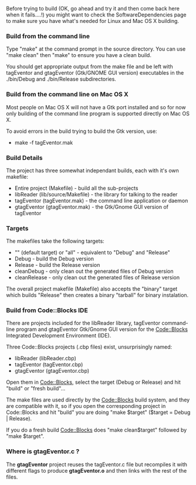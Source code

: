 Before trying to build (OK, go ahead and try it and then come back here when it fails....!) you might want to check the SoftwareDependencies page to make sure you have what's needed for Linux and Mac OS X building.

### Build from the command line ###
Type "make" at the command prompt in the source directory.
You can use "make clean" then "make" to ensure you have a clean build.

You should get appropriate output from the make file and be left with tagEventor and gtagEventor (Gtk/GNOME GUI version) executables in the ./bin/Debug and ./bin/Release subdirectories.

### Build from the command line on Mac OS X ###
Most people on Mac OS X will not have a Gtk port installed and so for now only building of the command line program is supported directly on Mac OS X.

To avoid errors in the build trying to build the Gtk version, use:
  * make -f tagEventor.mak

### Build Details ###
The project has three somewhat independant builds, each with it's own makefile:
  * Entire project (Makefile)        - build all the sub-projects
  * libReader      (lib/source/Makefile)   - the library for talking to the reader
  * tagEventor     (tagEventor.mak)  - the command line application or daemon
  * gtagEventor    (gtagEventor.mak) - the Gtk/Gnome GUI version of tagEventor

### Targets ###
The makefiles take the following targets:
  * "" (default target) or  "all" - equivalent to "Debug" and "Release"
  * Debug                                  - build the Debug   version
  * Release                                - build the Release version
  * cleanDebug                         - only clean out the generated files of Debug   version
  * cleanRelease                       - only clean out the generated files of Release version

The overall project makefile (Makefile) also accepts the "binary" target which builds "Release" then creates a binary "tarball" for binary instalation.

### Build from Code::Blocks IDE ###
There are projects included for the libReader library, tagEventor command-line program and gtagEventor Gtk/Gnome GUI version for the [Code::Blocks](http://www.codeblocks.org/) Integrated Development Environment (IDE).

Three Code::Blocks projects (.cbp files) exist, unsurprisingly named:
  * libReader    (libReader.cbp)
  * tagEventor   (tagEventor.cbp)
  * gtagEventor  (gtagEventor.cbp)

Open them in [Code::Blocks](http://www.codeblocks.org/), select the target (Debug or Release) and hit "build" or "fresh build"...

The make files are used directly by the [Code::Blocks](http://www.codeblocks.org/) build system, and they are compatible with it, so if you open the corresponding project in Code::Blocks and hit "build" you are doing "make $target" ($target = Debug | Release).

If you do a fresh build [Code::Blocks](http://www.codeblocks.org/) does "make clean$target" followed by "make $target".

### Where is gtagEventor.c ? ###
The **gtagEventor** project reuses the tagEventor.c file but recompiles it with different flags to produce **gtagEventor.o** and then links with the rest of the files.